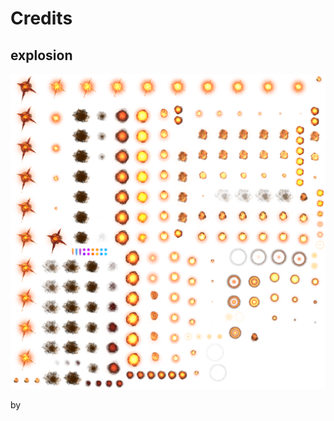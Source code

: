 # Credits

## explosion

![res / explosions](./res/explosions.png)

by [](https://opengameart.org/content/explosions-0)
